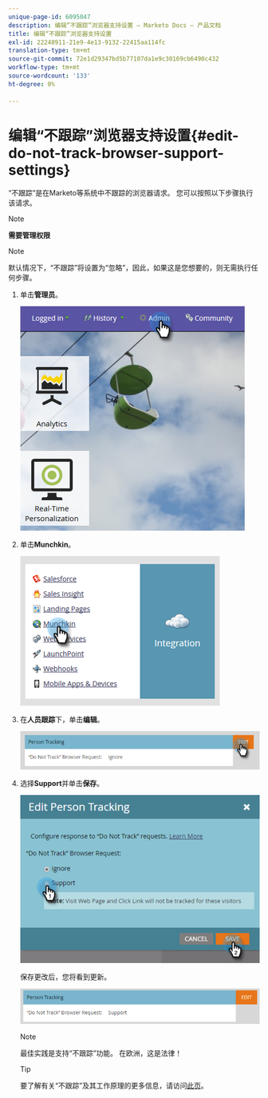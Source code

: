 ```yaml
---
unique-page-id: 6095047
description: 编辑“不跟踪”浏览器支持设置 — Marketo Docs — 产品文档
title: 编辑“不跟踪”浏览器支持设置
exl-id: 22248911-21e9-4e13-9132-22415aa114fc
translation-type: tm+mt
source-git-commit: 72e1d29347bd5b77107da1e9c30169cb6490c432
workflow-type: tm+mt
source-wordcount: '133'
ht-degree: 0%

---
```


# 编辑“不跟踪”浏览器支持设置{#edit-do-not-track-browser-support-settings}

“不跟踪”是在Marketo等系统中不跟踪的浏览器请求。 您可以按照以下步骤执行该请求。

>[!NOTE]
>
>**需要管理权限**

>[!NOTE]
>
>默认情况下，“不跟踪”将设置为“忽略”，因此，如果这是您想要的，则无需执行任何步骤。

1. 单击&#x200B;**管理员**。

   ![](assets/one.png)

1. 单击&#x200B;**Munchkin**。

   ![](assets/two.png)

1. 在&#x200B;**人员跟踪**&#x200B;下，单击&#x200B;**编辑**。

   ![](assets/three-2.png)

1. 选择&#x200B;**Support**&#x200B;并单击&#x200B;**保存**。

   ![](assets/four-1.png)

   保存更改后，您将看到更新。

   ![](assets/five-1.png)

   >[!NOTE]
   >
   >最佳实践是支持“不跟踪”功能。 在欧洲，这是法律！

   >[!TIP]
   >
   >要了解有关“不跟踪”及其工作原理的更多信息，请访问[此页](https://en.wikipedia.org/wiki/Do_Not_Track)。
